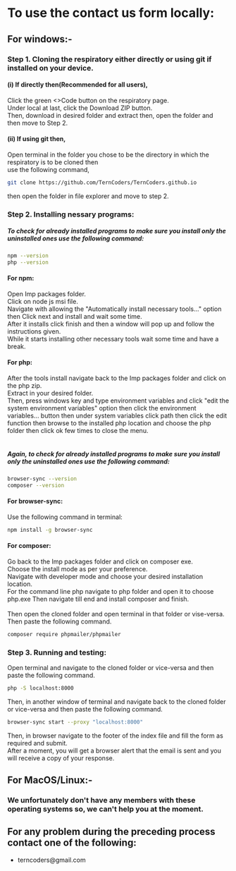# To use the contact us form locally:

## For windows:-

### Step 1. Cloning the respiratory either directly or using git if installed on your device.

#### (i) If directly then(Recommended for all users),

Click the green <>Code button on the respiratory page.<br>
Under local at last, click the Download ZIP button.<br>
Then, download in desired folder and extract then, open the folder and<br>
then move to Step 2.

#### (ii) If using git then,

Open terminal in the folder you chose to be the directory in which the respiratory is to be cloned then<br>
use the following command,

```bash
git clone https://github.com/TernCoders/TernCoders.github.io
```

then open the folder in file explorer and move to step 2.

### Step 2. Installing nessary programs:

##### To check for already installed programs to make sure you install only the uninstalled ones use the following command:

```bash
npm --version
php --version
```

#### For npm:

Open Imp packages folder.<br>
Click on node js msi file.<br>
Navigate with allowing the "Automatically install necessary tools..." option
then Click next and install and wait some time.<br>
After it installs click finish and then a window will pop up and follow the instructions given.<br>
While it starts installing other necessary tools wait some time and have a break.<br>

#### For php:

After the tools install navigate back to the Imp packages folder and click on the php zip.<br>
Extract in your desired folder.<br>
Then, press windows key and type environment variables and click "edit the system environment variables" option
then click the environment variables... button
then under system variables click path then click the edit function then browse to the installed php location and choose the php folder then click ok few times to close the menu.<br><br>

##### Again, to check for already installed programs to make sure you install only the uninstalled ones use the following command:

```bash
browser-sync --version
composer --version
```

#### For browser-sync:

Use the following command in terminal:

```bash
npm install -g browser-sync
```

#### For composer:

Go back to the Imp packages folder and click on composer exe.<br>
Choose the install mode as per your preference.<br>
Navigate with developer mode and choose your desired installation location.<br>
For the command line php navigate to php folder and open it to choose php.exe
Then navigate till end and install composer and finish.<br><br>
Then open the cloned folder and open terminal in that folder or vise-versa.
Then paste the following command.

```bash
composer require phpmailer/phpmailer
```

### Step 3. Running and testing:

Open terminal and navigate to the cloned folder or vice-versa and then paste the following command.

```bash
php -S localhost:8000
```

Then, in another window of terminal and navigate back to the cloned folder or vice-versa and then paste the following command.

```bash
browser-sync start --proxy "localhost:8000"
```

Then, in browser navigate to the footer of the index file and fill the form as required and submit.<br>
After a moment, you will get a browser alert that the email is sent and you will receive a copy of your response.

## For MacOS/Linux:-

### We unfortunately don't have any members with these operating systems so, we can't help you at the moment.

## For any problem during the preceding process contact one of the following:

<ul>
    <li>terncoders@gmail.com</li>
</ul>
